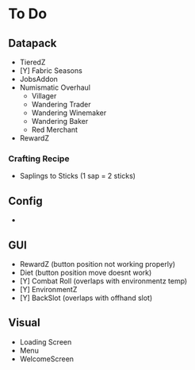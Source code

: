 # To Do
## Datapack
- TieredZ
- [Y] Fabric Seasons
- JobsAddon
- Numismatic Overhaul
    - Villager
    - Wandering Trader
    - Wandering Winemaker
    - Wandering Baker
    - Red Merchant
- RewardZ
### Crafting Recipe
- Saplings to Sticks (1 sap = 2 sticks)
## Config
- 
## GUI
- RewardZ (button position not working properly)
- Diet (button position move doesnt work)
- [Y] Combat Roll (overlaps with environmentz temp)
- [Y] EnvironmentZ
- [Y] BackSlot (overlaps with offhand slot)
## Visual
- Loading Screen
- Menu
- WelcomeScreen